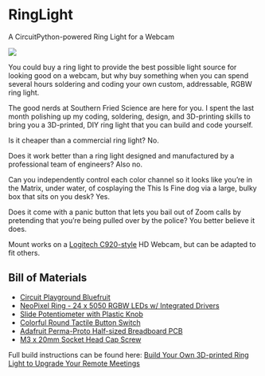 # RingLight
A CircuitPython-powered Ring Light for a Webcam

![](https://github.com/SouthernFriedScientist/RingLight/blob/main/ADT_0431.jpg)

You could buy a ring light to provide the best possible light source for looking good on a webcam, but why buy something when you can spend several hours soldering and coding your own custom, addressable, RGBW ring light.

The good nerds at Southern Fried Science are here for you. I spent the last month polishing up my coding, soldering, design, and 3D-printing skills to bring you a 3D-printed, DIY ring light that you can build and code yourself.

Is it cheaper than a commercial ring light? No.

Does it work better than a ring light designed and manufactured by a professional team of engineers? Also no.

Can you independently control each color channel so it looks like you’re in the Matrix, under water, of cosplaying the This Is Fine dog via a large, bulky box that sits on you desk? Yes.

Does it come with a panic button that lets you bail out of Zoom calls by pretending that you’re being pulled over by the police? You better believe it does.

Mount works on a [Logitech C920-style](https://amzn.to/3aLuoJ2) HD Webcam, but can be adapted to fit others. 


## Bill of Materials
- [Circuit Playground Bluefruit](https://www.adafruit.com/product/4333)
- [NeoPixel Ring - 24 x 5050 RGBW LEDs w/ Integrated Drivers](https://www.adafruit.com/product/2863)
- [Slide Potentiometer with Plastic Knob](https://www.adafruit.com/product/4271)
- [Colorful Round Tactile Button Switch](https://www.adafruit.com/product/1009)
- [Adafruit Perma-Proto Half-sized Breadboard PCB](https://www.adafruit.com/product/1609)
- [M3 x 20mm Socket Head Cap Screw](https://amzn.to/2OdD5E6)

Full build instructions can be found here: [Build Your Own 3D-printed Ring Light to Upgrade Your Remote Meetings](http://www.southernfriedscience.com/build-your-own-3d-printed-ring-light-to-upgrade-your-remote-meetings/)
